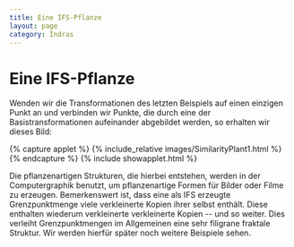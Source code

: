 ```yaml
---
title: Eine IFS-Pflanze
layout: page
category: Indras
---
```


# Eine IFS-Pflanze



Wenden wir die Transformationen des letzten Beispiels auf einen einzigen Punkt an und verbinden wir Punkte, die durch eine der Basistransformationen aufeinander abgebildet werden, so erhalten wir dieses Bild:

{% capture applet %} {% include_relative images/SimilarityPlant1.html %} {% endcapture %}
{% include showapplet.html %}

Die pflanzenartigen Strukturen, die hierbei entstehen, werden in der Computergraphik benutzt, um pflanzenartige Formen für Bilder oder Filme zu erzeugen. Bemerkenswert ist, dass eine als IFS erzeugte Grenzpunktmenge viele verkleinerte Kopien ihrer selbst enthält. Diese enthalten wiederum verkleinerte verkleinerte Kopien -- und so weiter. Dies verleiht Grenzpunktmengen im Allgemeinen eine sehr filigrane fraktale Struktur. Wir werden hierfür später noch weitere Beispiele sehen.

